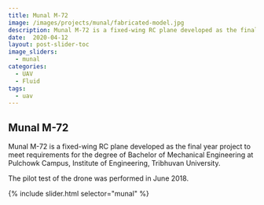 ```yaml
---
title: Munal M-72
image: /images/projects/munal/fabricated-model.jpg
description: Munal M-72 is a fixed-wing RC plane developed as the final year project to meet requirements for the degree of Bachelor of Mechanical Engineering at Pulchowk Campus, Institute of Engineering, Tribhuvan University. The pilot test of the drone was performed in June 2018.
date:  2020-04-12
layout: post-slider-toc
image_sliders:
  - munal
categories:
  - UAV
  - Fluid 
tags:
  - uav
---
```

## Munal M-72

Munal M-72 is a fixed-wing RC plane developed as the final year project to meet requirements for the degree of Bachelor of Mechanical Engineering at Pulchowk Campus, Institute of Engineering, Tribhuvan University.

The pilot test of the drone was performed in June 2018.


{% include slider.html selector="munal" %}
